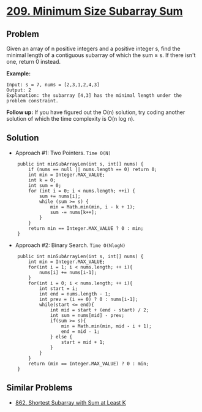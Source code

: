 # <a href='https://leetcode.com/problems/minimum-size-subarray-sum/'>209. Minimum Size Subarray Sum</a>

## Problem
Given an array of n positive integers and a positive integer s, find the minimal length of a contiguous subarray of
which the sum ≥ s. If there isn't one, return 0 instead.

<strong>Example:</strong> 
```
Input: s = 7, nums = [2,3,1,2,4,3]
Output: 2
Explanation: the subarray [4,3] has the minimal length under the problem constraint.
```

<strong>Follow up:</strong>
If you have figured out the O(n) solution, try coding another solution of which the time complexity is O(n log n). 

## Solution 
- Approach #1: Two Pointers. ```Time O(N)```
```
    public int minSubArrayLen(int s, int[] nums) {
        if (nums == null || nums.length == 0) return 0;
        int min = Integer.MAX_VALUE;
        int k = 0;
        int sum = 0;
        for (int i = 0; i < nums.length; ++i) {
            sum += nums[i];
            while (sum >= s) {
                min = Math.min(min, i - k + 1);
                sum -= nums[k++];
            }
        }
        return min == Integer.MAX_VALUE ? 0 : min;
    }
```

- Approach #2: Binary Search. ```Time O(NlogN)```
```
    public int minSubArrayLen(int s, int[] nums) {
        int min = Integer.MAX_VALUE;
        for(int i = 1; i < nums.length; ++ i){
            nums[i] += nums[i-1];
        }
        for(int i = 0; i < nums.length; ++ i){
            int start = i;
            int end = nums.length - 1;
            int prev = (i == 0) ? 0 : nums[i-1];
            while(start <= end){
                int mid = start + (end - start) / 2;
                int sum = nums[mid] - prev;
                if(sum >= s){
                    min = Math.min(min, mid - i + 1);
                    end = mid - 1;
                } else {
                    start = mid + 1;
                }
            }
        }
        return (min == Integer.MAX_VALUE) ? 0 : min;
    }
```

## Similar Problems
- <a href='https://github.com/DongZhuoran/LeetCode/blob/master/problems/862.%20Shortest%20Subarray%20with%20Sum%20at%20Least%20K.md'>862. Shortest Subarray with Sum at Least K</a>
